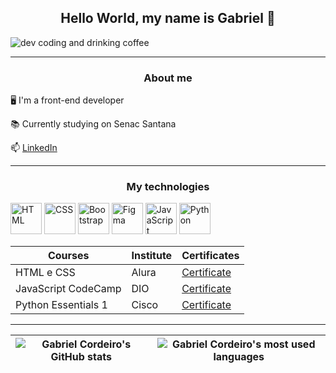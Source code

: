 <h2 align="center"> Hello World, my name is Gabriel 👋 </h2>

![dev coding and drinking coffee](https://media.tenor.com/8tr_CU6730MAAAAM/web-dev-website-development.gif)

---

<h3 align="center"> About me </h3>

🖥️ I'm a front-end developer

📚 Currently studying on Senac Santana

📫 [LinkedIn](https://www.linkedin.com/in/gabrielfrcordeiro/)

---

<h3 align="center"> My technologies </h3>

<p>
<img src="https://cdn.jsdelivr.net/gh/devicons/devicon@latest/icons/html5/html5-original.svg" alt="HTML" width="50em"/>
<img src="https://cdn.jsdelivr.net/gh/devicons/devicon@latest/icons/css3/css3-original.svg" alt="CSS" width="50em"/>
<img src="https://cdn.jsdelivr.net/gh/devicons/devicon@latest/icons/bootstrap/bootstrap-original.svg" alt="Bootstrap" width="50em"/>
<img src="https://cdn.jsdelivr.net/gh/devicons/devicon@latest/icons/figma/figma-original.svg" alt="Figma" width="50em"/>
<img src="https://cdn.jsdelivr.net/gh/devicons/devicon@latest/icons/javascript/javascript-original.svg" alt="JavaScript" width="50em"/>
<img src="https://cdn.jsdelivr.net/gh/devicons/devicon@latest/icons/python/python-original.svg" alt="Python" width="50em" />
          
</p>

| Courses | Institute | Certificates |
| ------- | --------- | ------------ |
| HTML e CSS | Alura | [Certificate](https://cursos.alura.com.br/degree/certificate/e0c73d06-74fb-4c8a-92a2-85aa1b211595)
| JavaScript CodeCamp | DIO | [Certificate](https://hermes.digitalinnovation.one/certificates/8164CFA6.pdf?_gl=1*189283s*_ga*MTM0ODQ0OTk5Mi4xNjY5NjUwMTUy*_ga_7GXMH3CQ72*MTY3ODk2Nzc4MC4zMy4xLjE2Nzg5Njk5ODUuNTUuMC4w)
| Python Essentials 1 | Cisco | [Certificate](https://www.credly.com/badges/8ab4dbda-d227-43ed-b135-ed95a2165412/public_url)

---

| ![Gabriel Cordeiro's GitHub stats](https://github-readme-stats.vercel.app/api?username=GabrielFRCordeiro&show_icons=true&theme=tokyonight) | ![Gabriel Cordeiro's most used languages](https://github-readme-stats.vercel.app/api/top-langs/?username=GabrielFRCordeiro&layout=compact&theme=tokyonight&hide_border=true) |
| --- | --- |
